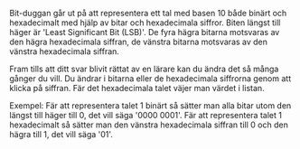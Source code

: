 Bit-duggan går ut på att representera ett tal med basen 10 både binärt och hexadecimalt med hjälp av bitar och hexadecimala siffror.
Biten längst till häger är 'Least Significant Bit (LSB)'. De fyra hägra bitarna motsvaras av den hägra hexadecimala siffran, de vänstra bitarna motsvaras av den vänstra hexadecimala siffran.

Fram tills att ditt svar blivit rättat av en lärare kan du ändra det så många gånger du vill. Du ändrar i bitarna eller de hexadecimala siffrorna genom att klicka på siffran. Fär det hexadecimala talet väjer man värdet i listan.

Exempel: Fär att representera talet 1 binärt så sätter man alla bitar utom den längst till häger till 0, det vill säga '0000 0001'. Fär att representera talet 1 hexadecimalt så sätter man den vänstra hexadecimala siffran till 0 och den hägra till 1, det vill säga '01'.